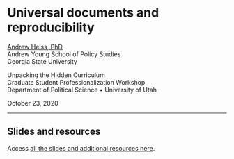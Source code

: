
# Universal documents and reproducibility

[Andrew Heiss, PhD](https://www.andrewheiss.com)  
Andrew Young School of Policy Studies  
Georgia State University

Unpacking the Hidden Curriculum  
Graduate Student Professionalization Workshop  
Department of Political Science • University of Utah

October 23, 2020

------------------------------------------------------------------------

## Slides and resources

Access [all the slides and additional resources
here](https://talks.andrewheiss.com/2020-10-23_utah-markdown/).
